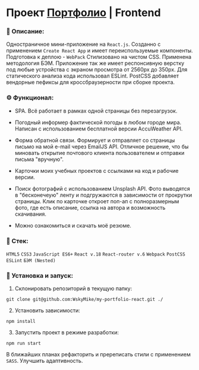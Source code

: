 # Проект [Портфолио](https://wskymike.github.io/my-portfolio-react/) | Frontend

### 📜 Описание:
Одностраничное мини-приложение на `React.js`. Созданно с применением `Create React App` и имеет переиспользуемые компоненты. Подготовка к деплою - `WebPack` Стилизовано на чистом CSS. Применена методология БЭМ. Приложение так же имеет респонсивную верстку под любые устройства с экраном просмотра от 2560px до 350px. Для статического анализа кода использовал ESLint. PostCSS добавляет вендорные пефиксы для кроссбраузерности при сборке проекта.

### ⚙️ Функционал:
* SPA. Всё работает в рамках одной страницы без перезагрузок.

* Погодный информер фактической погоды в любом городе мира. Написан с использованием бесплатной версии AccuWeather API.

* Форма обратной связи. Формирует и отправляет со страницы письмо на мой e-mail через EmailJS API. Отличное решение, что бы миновать открытие почтового клиента пользователем и отправки письма "вручную".

* Карточки моих учебных проектов с ссылками на код и рабочие версии.

* Поиск фотографий с использованием Unsplash API. Фото выводятся в "бесконечеую" ленту и подгружаются в зависимости от прокрутки страницы. Клик по карточке откроет поп-ап с полноразмерным фото, где есть описание, ссылка на автора и возможность скачивания. 

* Можно ознакомиться и скачать моё резюме.

### 🥞 Стек:

`HTML5` `CSS3` `JavaScript ES6+` `React v.18` `React-router v.6` `Webpack` `PostCSS` `ESLint` `БЭМ (Nested)` 

### 💽 Установка и запуск:

1. Склонировать репозиторий в текущую папку:

```git clone git@github.com:WskyMike/my-portfolio-react.git ./```

2. Установить зависимости:

```npm install```

3. Запустить проект в режиме разработки:

```npm run start```

В ближайших планах рефакторить и пререписать стили с применением `SASS`. Улучшить адаптивность.
